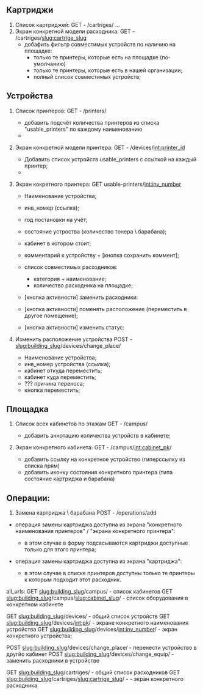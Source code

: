## Картриджи

1. Список картриджей: GET - /cartriges/
    ...
2. Экран конкретной модели расходника: GET - /cartriges/<slug:cartrige_slug>
    - добафить фильтр совместимых устройств по наличию на площадке:
        - только те принтеры, которые есть на площадке (по-умолчанию)
        - только те принтеры, которые есть в нашей организации; 
        - полный список совместимых устройств;


## Устройства
1. Список принтеров: GET - /printers/
    - добавить подсчёт количества принтеров из списка "usable_printers" по каждому наименованию
    - 

2. Экран конкретной модели принтера: GET - /devices/<int:printer_id>
    - Добавить список устройств usable_printers с ссылкой на каждый принтер;
    - 
 
3. Экран кокретного принтера: GET usable-printers/<int:inv_number>
    - Наименование устройства;
    - инв_номер (ссылка); 
    - год постановки на учёт;
    - состояние устроства (количество тонера \ барабана); 
    - кабинет в котором стоит;
    - комментарий к устройству + [кнопка сохранить коммент];

    - список совместимых расходников: 
        - категория + наименование;
        - количество расходника на площадке;

    - [кнопка активности] заменить расходники:
    - [кнопка активности] поменять расположение (переместить в другое помещение); 
    - [кнопка активности] изменить статус:

4. Изменить расположение устройства 
POST - <slug:building_slug>/devices/change_place/
    - Наименование устройства; 
    - инв_номер устройства (ссылка); 
    - кабинет откуда переместить;
    - кабинет куда переместить; 
    - ??? причина переноса; 
    - кнопка переместить;


## Площадка
1. Список всех кабинетов по этажам GET - /campus/
    - добавить аннотацию количества устройств в кабинете; 

2. Экран конкретного кабинета: GET - /campus/<int:cabinet_pk>/
    - добавить ссылку на конкретное устройство (гиперссылку из списка прям)
    - добавить иконку состояния конкретного принтера (типа состояние картриджа и барабана)


## Операции: 
1. Замена картриджа \ барабана POST - /operations/add
 - операция замены картриджа доступна из экрана "конкретного наименования принтеров" / "экрана конкретного принтера":
    - в этом случае в форму подсасываются картриджи доступные только для этого принтера; 

 - операция замены картриджа доступна из экрана "картриджа": 
    - в этом случае в списке принтеров доступны только те принтеры к которым подходит этот расходник.



all_urls: 
   GET <slug:building_slug>/campus/ - список кабинетов
   GET <slug:building_slug>/campus/<slug:cabinet_slug>/ - список оборудования в конкретном кабинете

   GET <slug:building_slug>/devices/ - общий список устройств 
   GET <slug:building_slug>/devices/<int:pk>/ - экране конкретного наименования устройства
   GET <slug:building_slug>/devices/<int:inv_number>/ - экран конкретного устройства; 
   
  POST <slug:building_slug>/devices/change_place/ - перенести устройство в другйо кабинет
  POST <slug:building_slug>/devices/change_equip/ - заменить расходники в устройстве
   
   GET <slug:building_slug>/cartriges/ - общий список расходников
   GET <slug:building_slug>/cartriges/<slug:cartrige_slug>/ - - экран конкретного расходника